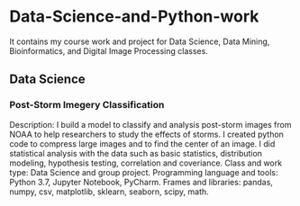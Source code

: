 # Data-Science-and-Python-work
It contains my course work and project for Data Science, Data Mining, Bioinformatics, and Digital Image Processing classes.

## Data Science
### Post-Storm Imegery Classification
Description: I build a model to classify and analysis post-storm images from NOAA to help researchers to study the effects of storms. I created python code to compress large images and to find the center of an image. I did statistical analysis with the data such as basic statistics, distribution modeling, hypothesis testing, correlation and coveriance.
Class and work type: Data Science and group project.
Programming language and tools: Python 3.7, Jupyter Notebook, PyCharm.
Frames and libraries: pandas, numpy, csv, matplotlib, sklearn, seaborn, scipy, math.

